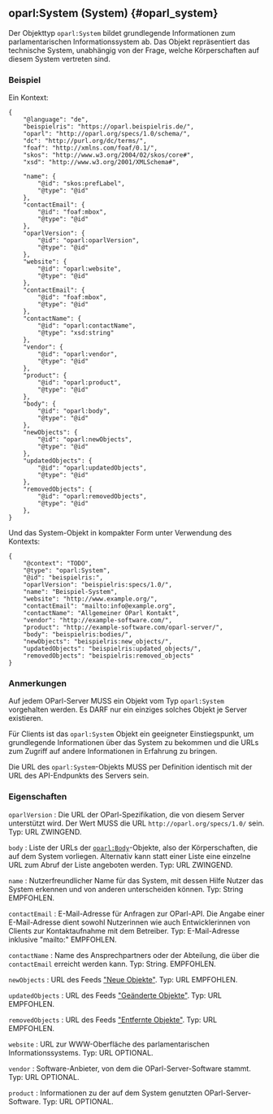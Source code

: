 oparl:System (System)   {#oparl_system}
--------------------

Der Objekttyp `oparl:System` bildet grundlegende Informationen zum
parlamentarischen Informationssystem ab. Das Objekt repräsentiert
das technische System, unabhängig von der Frage, welche Körperschaften
auf diesem System vertreten sind.

### Beispiel ###

Ein Kontext:

~~~~~  {#system_ex_context .json}
{
    "@language": "de",
    "beispielris": "https://oparl.beispielris.de/",
    "oparl": "http://oparl.org/specs/1.0/schema/",
    "dc": "http://purl.org/dc/terms/",
    "foaf": "http://xmlns.com/foaf/0.1/",
    "skos": "http://www.w3.org/2004/02/skos/core#",
    "xsd": "http://www.w3.org/2001/XMLSchema#",

    "name": {
        "@id": "skos:prefLabel",
        "@type": "@id"
    },
    "contactEmail": {
        "@id": "foaf:mbox",
        "@type": "@id"
    },
    "oparlVersion": {
        "@id": "oparl:oparlVersion",
        "@type": "@id"
    },
    "website": {
        "@id": "oparl:website",
        "@type": "@id"
    },
    "contactEmail": {
        "@id": "foaf:mbox",
        "@type": "@id"
    },
    "contactName": {
        "@id": "oparl:contactName",
        "@type": "xsd:string"
    },
    "vendor": {
        "@id": "oparl:vendor",
        "@type": "@id"
    },
    "product": {
        "@id": "oparl:product",
        "@type": "@id"
    },
    "body": {
        "@id": "oparl:body",
        "@type": "@id"
    },
    "newObjects": {
        "@id": "oparl:newObjects",
        "@type": "@id"
    },
    "updatedObjects": {
        "@id": "oparl:updatedObjects",
        "@type": "@id"
    },  
    "removedObjects": {
        "@id": "oparl:removedObjects",
        "@type": "@id"
    },  
}
~~~~~

Und das System-Objekt in kompakter Form unter Verwendung des Kontexts:

~~~~~  {#system_ex2 .json}
{
    "@context": "TODO",
    "@type": "oparl:System",
    "@id": "beispielris:",
    "oparlVersion": "beispielris:specs/1.0/",
    "name": "Beispiel-System",
    "website": "http://www.example.org/",
    "contactEmail": "mailto:info@example.org",
    "contactName": "Allgemeiner OParl Kontakt",
    "vendor": "http://example-software.com/",
    "product": "http://example-software.com/oparl-server/",
    "body": "beispielris:bodies/",
    "newObjects": "beispielris:new_objects/",
    "updatedObjects": "beispielris:updated_objects/",
    "removedObjects": "beispielris:removed_objects"
}
~~~~~

### Anmerkungen ###

Auf jedem OParl-Server MUSS ein Objekt vom Typ `oparl:System` vorgehalten
werden. Es DARF nur ein einziges solches Objekt je Server existieren.

Für Clients ist das `oparl:System` Objekt ein geeigneter Einstiegspunkt,
um grundlegende Informationen über das System zu bekommen und die URLs
zum Zugriff auf andere Informationen in Erfahrung zu bringen.

Die URL des `oparl:System`-Objekts MUSS per Definition identisch mit
der URL des API-Endpunkts des Servers sein.

### Eigenschaften

`oparlVersion`
:   Die URL der OParl-Spezifikation, die von diesem Server unterstützt 
    wird. Der Wert MUSS die URL `http://oparl.org/specs/1.0/` sein.
    Typ: URL
    ZWINGEND.

`body`
:   Liste der URLs der [`oparl:Body`](#oparl_body)-Objekte, also der 
    Körperschaften, die auf dem System vorliegen. Alternativ kann statt 
    einer Liste eine einzelne URL zum Abruf der Liste angeboten werden.
    Typ: URL
    ZWINGEND.

`name`
:   Nutzerfreundlicher Name für das System, mit dessen Hilfe Nutzer das
    System erkennen und von anderen unterscheiden können.
    Typ: String
    EMPFOHLEN.

`contactEmail`
:   E-Mail-Adresse für Anfragen zur OParl-API. Die Angabe einer E-Mail-Adresse dient sowohl Nutzerinnen
    wie auch Entwicklerinnen von Clients zur Kontaktaufnahme mit dem
    Betreiber.
    Typ: E-Mail-Adresse inklusive "mailto:"
    EMPFOHLEN. 

`contactName`
:   Name des Ansprechpartners oder der Abteilung, die über die `contactEmail`
    erreicht werden kann.
    Typ: String.
    EMPFOHLEN. 

`newObjects`
:   URL des Feeds ["Neue Objekte"](#feed_neue_objekte).
    Typ: URL
    EMPFOHLEN.

`updatedObjects`
:   URL des Feeds ["Geänderte Objekte"](#feed_geaenderte_objekte).
    Typ: URL
    EMPFOHLEN.

`removedObjects`
:   URL des Feeds ["Entfernte Objekte"](#feed_entfernte_objekte).
    Typ: URL
    EMPFOHLEN.

`website`
:   URL zur WWW-Oberfläche des parlamentarischen Informationssystems.
    Typ: URL
    OPTIONAL.

`vendor`
:   Software-Anbieter, von dem die OParl-Server-Software stammt.
    Typ: URL
    OPTIONAL.

`product`
:   Informationen zu der auf dem System genutzten OParl-Server-Software.
    Typ: URL
    OPTIONAL.
